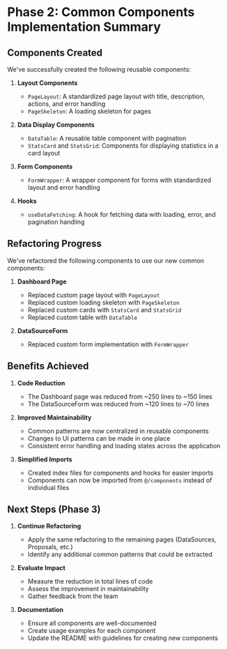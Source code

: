 # Phase 2: Common Components Implementation Summary

## Components Created

We've successfully created the following reusable components:

1. **Layout Components**
   - `PageLayout`: A standardized page layout with title, description, actions, and error handling
   - `PageSkeleton`: A loading skeleton for pages

2. **Data Display Components**
   - `DataTable`: A reusable table component with pagination
   - `StatsCard` and `StatsGrid`: Components for displaying statistics in a card layout

3. **Form Components**
   - `FormWrapper`: A wrapper component for forms with standardized layout and error handling

4. **Hooks**
   - `useDataFetching`: A hook for fetching data with loading, error, and pagination handling

## Refactoring Progress

We've refactored the following components to use our new common components:

1. **Dashboard Page**
   - Replaced custom page layout with `PageLayout`
   - Replaced custom loading skeleton with `PageSkeleton`
   - Replaced custom cards with `StatsCard` and `StatsGrid`
   - Replaced custom table with `DataTable`

2. **DataSourceForm**
   - Replaced custom form implementation with `FormWrapper`

## Benefits Achieved

1. **Code Reduction**
   - The Dashboard page was reduced from ~250 lines to ~150 lines
   - The DataSourceForm was reduced from ~120 lines to ~70 lines

2. **Improved Maintainability**
   - Common patterns are now centralized in reusable components
   - Changes to UI patterns can be made in one place
   - Consistent error handling and loading states across the application

3. **Simplified Imports**
   - Created index files for components and hooks for easier imports
   - Components can now be imported from `@/components` instead of individual files

## Next Steps (Phase 3)

1. **Continue Refactoring**
   - Apply the same refactoring to the remaining pages (DataSources, Proposals, etc.)
   - Identify any additional common patterns that could be extracted

2. **Evaluate Impact**
   - Measure the reduction in total lines of code
   - Assess the improvement in maintainability
   - Gather feedback from the team

3. **Documentation**
   - Ensure all components are well-documented
   - Create usage examples for each component
   - Update the README with guidelines for creating new components 